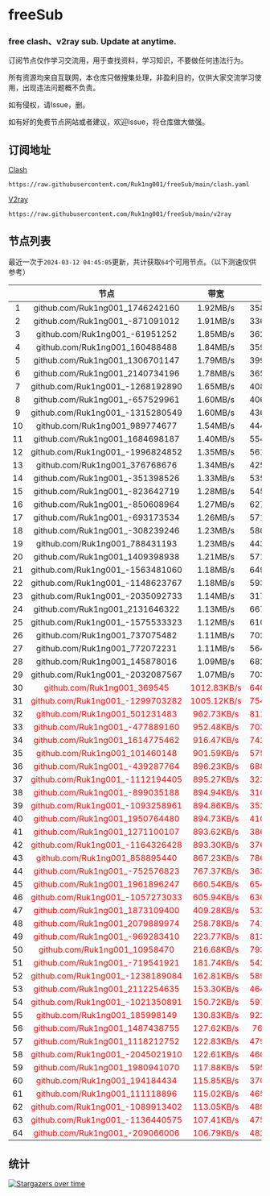 # freeSub
### free clash、v2ray sub. Update at anytime.

订阅节点仅作学习交流用，用于查找资料，学习知识，不要做任何违法行为。

所有资源均来自互联网，本仓库只做搜集处理，非盈利目的，仅供大家交流学习使用，出现违法问题概不负责。

如有侵权，请Issue，删。

如有好的免费节点网站或者建议，欢迎Issue，将仓库做大做强。

## 订阅地址
[Clash](https://raw.githubusercontent.com/Ruk1ng001/freeSub/main/clash.yaml)
```
https://raw.githubusercontent.com/Ruk1ng001/freeSub/main/clash.yaml
```
[V2ray](https://raw.githubusercontent.com/Ruk1ng001/freeSub/main/v2ray)
```
https://raw.githubusercontent.com/Ruk1ng001/freeSub/main/v2ray
```

## 节点列表

最近一次于`2024-03-12 04:45:05`更新，共计获取`64`个可用节点。（以下测速仅供参考）

|  | 节点 | 带宽 | 延迟 |
|:-:|:--:|:--:|:--:|
 | 1 | github.com/Ruk1ng001_1746242160 | 1.92MB/s | 358.00ms |
 | 2 | github.com/Ruk1ng001_-871091012 | 1.91MB/s | 336.00ms |
 | 3 | github.com/Ruk1ng001_-61951252 | 1.85MB/s | 362.00ms |
 | 4 | github.com/Ruk1ng001_160488488 | 1.84MB/s | 359.00ms |
 | 5 | github.com/Ruk1ng001_1306701147 | 1.79MB/s | 399.00ms |
 | 6 | github.com/Ruk1ng001_2140734196 | 1.78MB/s | 365.00ms |
 | 7 | github.com/Ruk1ng001_-1268192890 | 1.65MB/s | 408.00ms |
 | 8 | github.com/Ruk1ng001_-657529961 | 1.60MB/s | 406.00ms |
 | 9 | github.com/Ruk1ng001_-1315280549 | 1.60MB/s | 436.00ms |
 | 10 | github.com/Ruk1ng001_989774677 | 1.54MB/s | 444.00ms |
 | 11 | github.com/Ruk1ng001_1684698187 | 1.40MB/s | 554.00ms |
 | 12 | github.com/Ruk1ng001_-1996824852 | 1.35MB/s | 561.00ms |
 | 13 | github.com/Ruk1ng001_376768676 | 1.34MB/s | 425.00ms |
 | 14 | github.com/Ruk1ng001_-351398526 | 1.33MB/s | 535.00ms |
 | 15 | github.com/Ruk1ng001_-823642719 | 1.28MB/s | 545.00ms |
 | 16 | github.com/Ruk1ng001_-850608964 | 1.27MB/s | 627.00ms |
 | 17 | github.com/Ruk1ng001_-693173534 | 1.26MB/s | 571.00ms |
 | 18 | github.com/Ruk1ng001_-308239246 | 1.23MB/s | 580.00ms |
 | 19 | github.com/Ruk1ng001_788431193 | 1.23MB/s | 443.00ms |
 | 20 | github.com/Ruk1ng001_1409398938 | 1.21MB/s | 571.00ms |
 | 21 | github.com/Ruk1ng001_-1563481060 | 1.18MB/s | 649.00ms |
 | 22 | github.com/Ruk1ng001_-1148623767 | 1.18MB/s | 593.00ms |
 | 23 | github.com/Ruk1ng001_-2035092733 | 1.14MB/s | 317.00ms |
 | 24 | github.com/Ruk1ng001_2131646322 | 1.13MB/s | 667.00ms |
 | 25 | github.com/Ruk1ng001_-1575533323 | 1.12MB/s | 610.00ms |
 | 26 | github.com/Ruk1ng001_737075482 | 1.11MB/s | 702.00ms |
 | 27 | github.com/Ruk1ng001_772072231 | 1.11MB/s | 564.00ms |
 | 28 | github.com/Ruk1ng001_145878016 | 1.09MB/s | 682.00ms |
 | 29 | github.com/Ruk1ng001_-2032087567 | 1.07MB/s | 703.00ms |
 | 30 | <font color=red>github.com/Ruk1ng001_369545</font> | <font color=red>1012.83KB/s</font> | <font color=red>640.00ms</font> |
 | 31 | <font color=red>github.com/Ruk1ng001_-1299703282</font> | <font color=red>1005.12KB/s</font> | <font color=red>754.00ms</font> |
 | 32 | <font color=red>github.com/Ruk1ng001_501231483</font> | <font color=red>962.73KB/s</font> | <font color=red>811.00ms</font> |
 | 33 | <font color=red>github.com/Ruk1ng001_-477889160</font> | <font color=red>952.48KB/s</font> | <font color=red>703.00ms</font> |
 | 34 | <font color=red>github.com/Ruk1ng001_1614775462</font> | <font color=red>916.47KB/s</font> | <font color=red>742.00ms</font> |
 | 35 | <font color=red>github.com/Ruk1ng001_101460148</font> | <font color=red>901.59KB/s</font> | <font color=red>575.00ms</font> |
 | 36 | <font color=red>github.com/Ruk1ng001_-439287764</font> | <font color=red>896.23KB/s</font> | <font color=red>688.00ms</font> |
 | 37 | <font color=red>github.com/Ruk1ng001_-1112194405</font> | <font color=red>895.27KB/s</font> | <font color=red>323.00ms</font> |
 | 38 | <font color=red>github.com/Ruk1ng001_-899035188</font> | <font color=red>894.94KB/s</font> | <font color=red>310.00ms</font> |
 | 39 | <font color=red>github.com/Ruk1ng001_-1093258961</font> | <font color=red>894.86KB/s</font> | <font color=red>352.00ms</font> |
 | 40 | <font color=red>github.com/Ruk1ng001_1950764480</font> | <font color=red>894.73KB/s</font> | <font color=red>410.00ms</font> |
 | 41 | <font color=red>github.com/Ruk1ng001_1271100107</font> | <font color=red>893.62KB/s</font> | <font color=red>386.00ms</font> |
 | 42 | <font color=red>github.com/Ruk1ng001_-1164326428</font> | <font color=red>893.30KB/s</font> | <font color=red>376.00ms</font> |
 | 43 | <font color=red>github.com/Ruk1ng001_858895440</font> | <font color=red>867.23KB/s</font> | <font color=red>786.00ms</font> |
 | 44 | <font color=red>github.com/Ruk1ng001_-752576823</font> | <font color=red>767.37KB/s</font> | <font color=red>363.00ms</font> |
 | 45 | <font color=red>github.com/Ruk1ng001_1961896247</font> | <font color=red>660.54KB/s</font> | <font color=red>654.00ms</font> |
 | 46 | <font color=red>github.com/Ruk1ng001_-1057273033</font> | <font color=red>605.94KB/s</font> | <font color=red>630.00ms</font> |
 | 47 | <font color=red>github.com/Ruk1ng001_1873109400</font> | <font color=red>409.28KB/s</font> | <font color=red>532.00ms</font> |
 | 48 | <font color=red>github.com/Ruk1ng001_2079889974</font> | <font color=red>258.78KB/s</font> | <font color=red>741.00ms</font> |
 | 49 | <font color=red>github.com/Ruk1ng001_-969283410</font> | <font color=red>223.77KB/s</font> | <font color=red>813.00ms</font> |
 | 50 | <font color=red>github.com/Ruk1ng001_10958470</font> | <font color=red>216.68KB/s</font> | <font color=red>793.00ms</font> |
 | 51 | <font color=red>github.com/Ruk1ng001_-719541921</font> | <font color=red>181.74KB/s</font> | <font color=red>542.00ms</font> |
 | 52 | <font color=red>github.com/Ruk1ng001_-1238189084</font> | <font color=red>162.81KB/s</font> | <font color=red>589.00ms</font> |
 | 53 | <font color=red>github.com/Ruk1ng001_2112254635</font> | <font color=red>153.30KB/s</font> | <font color=red>464.00ms</font> |
 | 54 | <font color=red>github.com/Ruk1ng001_-1021350891</font> | <font color=red>150.72KB/s</font> | <font color=red>597.00ms</font> |
 | 55 | <font color=red>github.com/Ruk1ng001_185998149</font> | <font color=red>130.83KB/s</font> | <font color=red>922.00ms</font> |
 | 56 | <font color=red>github.com/Ruk1ng001_1487438755</font> | <font color=red>127.62KB/s</font> | <font color=red>76.00ms</font> |
 | 57 | <font color=red>github.com/Ruk1ng001_1118212752</font> | <font color=red>122.83KB/s</font> | <font color=red>479.00ms</font> |
 | 58 | <font color=red>github.com/Ruk1ng001_-2045021910</font> | <font color=red>122.61KB/s</font> | <font color=red>460.00ms</font> |
 | 59 | <font color=red>github.com/Ruk1ng001_1980941070</font> | <font color=red>117.88KB/s</font> | <font color=red>595.00ms</font> |
 | 60 | <font color=red>github.com/Ruk1ng001_194184434</font> | <font color=red>115.85KB/s</font> | <font color=red>370.00ms</font> |
 | 61 | <font color=red>github.com/Ruk1ng001_111118896</font> | <font color=red>115.02KB/s</font> | <font color=red>465.00ms</font> |
 | 62 | <font color=red>github.com/Ruk1ng001_-1089913402</font> | <font color=red>113.05KB/s</font> | <font color=red>489.00ms</font> |
 | 63 | <font color=red>github.com/Ruk1ng001_-1136440575</font> | <font color=red>107.41KB/s</font> | <font color=red>475.00ms</font> |
 | 64 | <font color=red>github.com/Ruk1ng001_-209066006</font> | <font color=red>106.79KB/s</font> | <font color=red>482.00ms</font> |


## 统计

[![Stargazers over time](https://starchart.cc/Ruk1ng001/freeSub.svg)](https://starchart.cc/Ruk1ng001/freeSub)